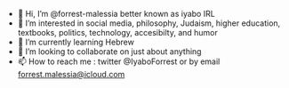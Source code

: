 - 👋 Hi, I’m @forrest-malessia better known as iyabo IRL
- 👀 I’m interested in social media, philosophy, Judaism, higher education, textbooks, politics, technology, accesibilty, and humor
- 🌱 I’m currently learning Hebrew
- 💞️ I’m looking to collaborate on just about anything
- 📫 How to reach me : twitter @IyaboForrest or by email forrest.malessia@icloud.com

<!---
forrest-malessia/forrest-malessia is a ✨ special ✨ repository because its `README.md` (this file) appears on your GitHub profile.
You can click the Preview link to take a look at your changes.
--->
